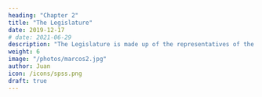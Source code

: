 ```yaml
---
heading: "Chapter 2"
title: "The Legislature"
date: 2019-12-17
# date: 2021-06-29
description: "The Legislature is made up of the representatives of the people"
weight: 6
image: "/photos/marcos2.jpg"
author: Juan
icon: /icons/spss.png
draft: true
---
```


